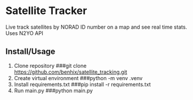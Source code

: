 # Satellite Tracker

Live track satellites by NORAD ID number on a map and see real time stats. Uses N2YO API

## Install/Usage
1) Clone repository ###git clone https://github.com/benhix/satellite_tracking.git
2) Create virtual environment ###python -m venv .venv
3) Install requirements.txt ###pip install -r requirements.txt
4) Run main.py ###python main.py
 
